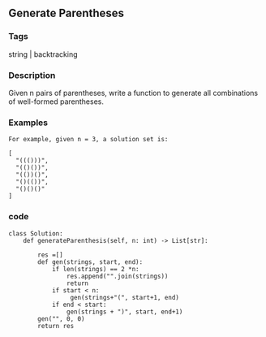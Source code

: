 ## Generate Parentheses

### Tags
string | backtracking

### Description
Given n pairs of parentheses, write a function to generate all combinations of well-formed parentheses.

### Examples
```
For example, given n = 3, a solution set is:

[
  "((()))",
  "(()())",
  "(())()",
  "()(())",
  "()()()"
]
```

### code 
```
class Solution:
    def generateParenthesis(self, n: int) -> List[str]:
        
        res =[]
        def gen(strings, start, end):
            if len(strings) == 2 *n:
                res.append("".join(strings))
                return
            if start < n:
                 gen(strings+"(", start+1, end)
            if end < start:
                gen(strings + ")", start, end+1)
        gen("", 0, 0)
        return res
```
